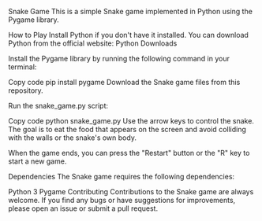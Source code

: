 Snake Game
This is a simple Snake game implemented in Python using the Pygame library.

How to Play
Install Python if you don't have it installed. You can download Python from the official website: Python Downloads

Install the Pygame library by running the following command in your terminal:

Copy code
pip install pygame
Download the Snake game files from this repository.

Run the snake_game.py script:

Copy code
python snake_game.py
Use the arrow keys to control the snake. The goal is to eat the food that appears on the screen and avoid colliding with the walls or the snake's own body.

When the game ends, you can press the "Restart" button or the "R" key to start a new game.

Dependencies
The Snake game requires the following dependencies:

Python 3
Pygame
Contributing
Contributions to the Snake game are always welcome. If you find any bugs or have suggestions for improvements, please open an issue or submit a pull request.
